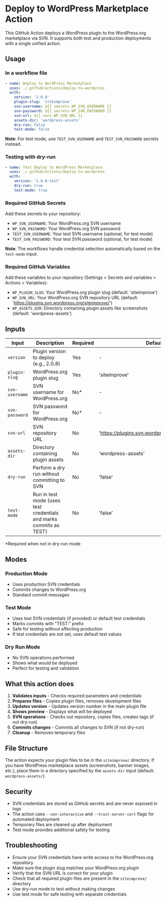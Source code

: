 # Deploy to WordPress Marketplace Action

This GitHub Action deploys a WordPress plugin to the WordPress.org marketplace via SVN. It supports both test and production deployments with a single unified action.

## Usage

### In a workflow file

```yaml
- name: Deploy to WordPress Marketplace
  uses: ./.github/actions/deploy-to-wordpress
  with:
    version: '2.0.8'
    plugin-slug: 'siteimprove'
    svn-username: ${{ secrets.WP_SVN_USERNAME }}
    svn-password: ${{ secrets.WP_SVN_PASSWORD }}
    svn-url: ${{ vars.WP_SVN_URL }}
    assets-dir: 'wordpress-assets'
    dry-run: false
    test-mode: false
```

**Note**: For test mode, use `TEST_SVN_USERNAME` and `TEST_SVN_PASSWORD` secrets instead.

### Testing with dry-run

```yaml
- name: Test Deploy to WordPress Marketplace
  uses: ./.github/actions/deploy-to-wordpress
  with:
    version: '2.0.8-test'
    dry-run: true
    test-mode: true
```

### Required GitHub Secrets

Add these secrets to your repository:

- `WP_SVN_USERNAME`: Your WordPress.org SVN username
- `WP_SVN_PASSWORD`: Your WordPress.org SVN password
- `TEST_SVN_USERNAME`: Your test SVN username (optional, for test mode)
- `TEST_SVN_PASSWORD`: Your test SVN password (optional, for test mode)

**Note**: The workflows handle credential selection automatically based on the `test-mode` input.

### Required GitHub Variables

Add these variables to your repository (Settings > Secrets and variables > Actions > Variables):

- `WP_PLUGIN_SLUG`: Your WordPress.org plugin slug (default: 'siteimprove')
- `WP_SVN_URL`: Your WordPress.org SVN repository URL (default: 'https://plugins.svn.wordpress.org/siteimprove/')
- `WP_ASSETS_DIR`: Directory containing plugin assets like screenshots (default: 'wordpress-assets')

## Inputs

| Input | Description | Required | Default |
|-------|-------------|----------|---------|
| `version` | Plugin version to deploy (e.g., 2.0.8) | Yes | - |
| `plugin-slug` | WordPress.org plugin slug | Yes | 'siteimprove' |
| `svn-username` | SVN username for WordPress.org | No* | - |
| `svn-password` | SVN password for WordPress.org | No* | - |
| `svn-url` | SVN repository URL | No | 'https://plugins.svn.wordpress.org/siteimprove/' |
| `assets-dir` | Directory containing plugin assets | No | 'wordpress-assets' |
| `dry-run` | Perform a dry run without committing to SVN | No | 'false' |
| `test-mode` | Run in test mode (uses test credentials and marks commits as TEST) | No | 'false' |

*Required when not in dry-run mode

## Modes

### Production Mode
- Uses production SVN credentials
- Commits changes to WordPress.org
- Standard commit messages

### Test Mode
- Uses test SVN credentials (if provided) or default test credentials
- Marks commits with "TEST:" prefix
- Safe for testing without affecting production
- If test credentials are not set, uses default test values

### Dry Run Mode
- No SVN operations performed
- Shows what would be deployed
- Perfect for testing and validation

## What this action does

1. **Validates inputs** - Checks required parameters and credentials
2. **Prepares files** - Copies plugin files, removes development files
3. **Updates version** - Updates version number in the main plugin file
4. **Shows preview** - Displays what will be deployed
5. **SVN operations** - Checks out repository, copies files, creates tags (if not dry-run)
6. **Commits changes** - Commits all changes to SVN (if not dry-run)
7. **Cleanup** - Removes temporary files

## File Structure

The action expects your plugin files to be in the `siteimprove/` directory. If you have WordPress marketplace assets (screenshots, banner images, etc.), place them in a directory specified by the `assets-dir` input (default: `wordpress-assets/`).

## Security

- SVN credentials are stored as GitHub secrets and are never exposed in logs
- The action uses `--non-interactive` and `--trust-server-cert` flags for automated deployment
- Temporary files are cleaned up after deployment
- Test mode provides additional safety for testing

## Troubleshooting

- Ensure your SVN credentials have write access to the WordPress.org repository
- Make sure the plugin slug matches your WordPress.org plugin
- Verify that the SVN URL is correct for your plugin
- Check that all required plugin files are present in the `siteimprove/` directory
- Use dry-run mode to test without making changes
- Use test mode for safe testing with separate credentials 